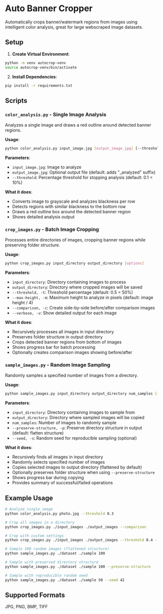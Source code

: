 # Auto Banner Cropper

Automatically crops banner/watermark regions from images using intelligent color analysis, great for large webscraped image datasets.

## Setup

1. **Create Virtual Environment**:
```bash
python -m venv autocrop-venv
source autocrop-venv/bin/activate
```

2. **Install Dependencies**:
```bash
pip install -r requirements.txt
```

## Scripts

### `color_analysis.py` - Single Image Analysis
Analyzes a single image and draws a red outline around detected banner regions.

**Usage**:
```bash
python color_analysis.py input_image.jpg [output_image.jpg] [--threshold 0.1]
```

**Parameters**:
- `input_image.jpg`: Image to analyze
- `output_image.jpg`: Optional output file (default: adds "_analyzed" suffix)
- `--threshold`: Percentage threshold for stopping analysis (default: 0.1 = 10%)

**What it does**:
- Converts image to grayscale and analyzes blackness per row
- Detects regions with similar blackness to the bottom row
- Draws a red outline box around the detected banner region
- Shows detailed analysis output

### `crop_images.py` - Batch Image Cropping
Processes entire directories of images, cropping banner regions while preserving folder structure.

**Usage**:
```bash
python crop_images.py input_directory output_directory [options]
```

**Parameters**:
- `input_directory`: Directory containing images to process
- `output_directory`: Directory where cropped images will be saved
- `--threshold, -t`: Threshold percentage (default: 0.5 = 50%)
- `--max-height, -m`: Maximum height to analyze in pixels (default: image height / 4)
- `--comparison, -c`: Create side-by-side before/after comparison images
- `--verbose, -v`: Show detailed output for each image

**What it does**:
- Recursively processes all images in input directory
- Preserves folder structure in output directory
- Crops detected banner regions from bottom of images
- Shows progress bar for batch processing
- Optionally creates comparison images showing before/after

### `sample_images.py` - Random Image Sampling
Randomly samples a specified number of images from a directory.

**Usage**:
```bash
python sample_images.py input_directory output_directory num_samples [--preserve-structure] [--seed SEED]
```

**Parameters**:
- `input_directory`: Directory containing images to sample from
- `output_directory`: Directory where sampled images will be copied
- `num_samples`: Number of images to randomly sample
- `--preserve-structure, -p`: Preserve directory structure in output (default: flatten structure)
- `--seed, -s`: Random seed for reproducible sampling (optional)

**What it does**:
- Recursively finds all images in input directory
- Randomly selects specified number of images
- Copies selected images to output directory (flattened by default)
- Optionally preserves folder structure when using `--preserve-structure`
- Shows progress bar during copying
- Provides summary of successful/failed operations

## Example Usage

```bash
# Analyze single image
python color_analysis.py photo.jpg --threshold 0.3

# Crop all images in a directory
python crop_images.py ./input_images ./output_images --comparison

# Crop with custom settings
python crop_images.py ./input_images ./output_images --threshold 0.4 --max-height 200

# Sample 100 random images (flattened structure)
python sample_images.py ./dataset ./sample 100

# Sample with preserved directory structure
python sample_images.py ./dataset ./sample 100 --preserve-structure

# Sample with reproducible random seed
python sample_images.py ./dataset ./sample 50 --seed 42
```

## Supported Formats
JPG, PNG, BMP, TIFF 
